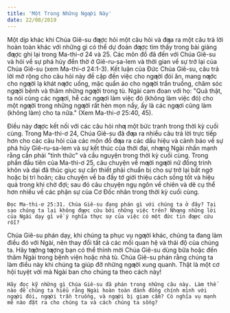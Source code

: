 ```yaml
---
title: 'Một Trong Những Ngƣời Này'
date: 22/08/2019
---
```


Một dịp khác khi Chúa Giê-su đƣợc hỏi một câu hỏi và đƣa ra một câu trả lời hoàn toàn khác với những gì có thể dự đoán đƣợc tìm thấy trong bài giảng đƣợc ghi lại trong Ma-thi-ơ 24 và 25. Các môn đồ đã đến với Chúa Giê-su và hỏi về sự phá hủy đền thờ ở Giê-ru-sa-lem và thời gian về sự trở lại của Chúa Giê-su (xem Ma-thi-ơ 24:1-3). Kết luận của Đức Chúa Giê-su, câu trả lời mở rộng cho câu hỏi này đề cập đến việc cho ngƣời đói ăn, mang nƣớc cho ngƣời lạ khát nƣớc uống, mặc quần áo cho ngƣời trần truồng, chăm sóc ngƣời bệnh và thăm những ngƣời trong tù. Ngài cam đoan với họ: "Quả thật, ta nói cùng các ngƣơi, hễ các ngƣơi làm việc đó (không làm việc đó) cho một ngƣời trong những ngƣời rất hèn mọn nầy, ấy là các ngƣơi cũng làm (không làm) cho ta nữa." (Xem Ma-thi-ơ 25:40, 45).

Điều này đƣợc kết nối với các câu hỏi nhƣ một bức tranh trong thời kỳ cuối cùng. Trong Ma-thi-ơ 24, Chúa Giê-su đã đƣa ra nhiều câu trả lời trực tiếp hơn cho các câu hỏi của các môn đồ đƣa ra các dấu hiệu và cảnh báo về sự phá hủy Giê-ru-sa-lem và sự kết thúc của thời đại, nhƣng Ngài nhấn mạnh rằng cần phải "tỉnh thức" và cầu nguyện trong thời kỳ cuối cùng. Trong phần đầu tiên của Ma-thi-ơ 25, câu chuyện về mƣời ngƣời nữ đồng trinh khôn và dại đã thúc giục sự cần thiết phải chuẩn bị cho sự trở lại bất ngờ hoặc bị trì hoãn; câu chuyện về ba đầy tớ giới thiệu cách sống tốt và hiệu quả trong khi chờ đợi; sau đó câu chuyện ngụ ngôn về chiên và dê cụ thể hơn nhiều về các phận sự của Cơ Đốc nhân trong thời kỳ cuối cùng.

`Đọc Ma-thi-ơ 25:31. Chúa Giê-su đang phán gì với chúng ta ở đây? Tại sao chúng ta lại không đƣợc cứu bởi những việc trên? Nhƣng những lời của Ngài dạy gì về ý nghĩa thực sự của việc có một đức tin đƣợc cứu rỗi?`

Chúa Giê-su phán dạy, khi chúng ta phục vụ ngƣời khác, chúng ta đang làm điều đó với Ngài, nên thay đổi tất cả các mối quan hệ và thái độ của chúng ta. Hãy tƣởng tƣợng bạn có thể thỉnh mời Chúa Giê-su dùng bữa hoặc đến thăm Ngài trong bệnh viện hoặc nhà tù. Chúa Giê-su phán rằng chúng ta làm điều này khi chúng ta giúp đỡ những ngƣời xung quanh. Thật là một cơ hội tuyệt vời mà Ngài ban cho chúng ta theo cách này!

`Hãy đọc kỹ những gì Chúa Giê-su đã phán trong những câu này. Làm thế nào để chúng ta hiểu rằng Ngài hoàn toàn đánh đồng chính mình với ngƣời đói, ngƣời trần truồng, và ngƣời bị giam cầm? Có nghĩa vụ mạnh mẽ nào đặt ra cho chúng ta và cách chúng ta sống?`